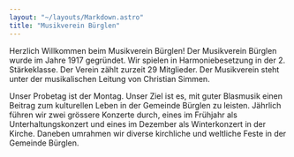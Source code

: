 ```yaml
---
layout: "~/layouts/Markdown.astro"
title: "Musikverein Bürglen"
---
```


Herzlich Willkommen beim Musikverein Bürglen!
Der Musikverein Bürglen wurde im Jahre 1917 gegründet.
Wir spielen in Harmoniebesetzung in der 2. Stärkeklasse.
Der Verein zählt zurzeit 29 Mitglieder.
Der Musikverein steht unter der musikalischen Leitung von Christian Simmen.

Unser Probetag ist der Montag.
Unser Ziel ist es, mit guter Blasmusik einen Beitrag zum kulturellen Leben in der Gemeinde Bürglen zu leisten.
Jährlich führen wir zwei grössere Konzerte durch, eines im Frühjahr als Unterhaltungskonzert und eines im Dezember als Winterkonzert in der Kirche.
Daneben umrahmen wir diverse kirchliche und weltliche Feste in der Gemeinde Bürglen.
